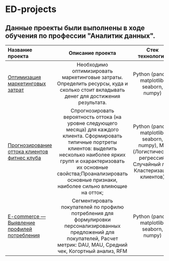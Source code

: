 # ED-projects


## Данные проекты были выполнены в ходе обучения по профессии "Аналитик данных".



| Название проекта  | Описание проекта  | Стек технологий |
| :---------------- | :---------------:| :---------------:|
|[Оптимизация маркетинговых затрат](https://github.com/NadyaSave/ED-projects/tree/master/marketing)| Необходимо оптимизировать маркетинговые затраты. Определить ресурсы, куда и сколько стоит вкладывать денег для достижения результата.| Python (pandas, matplotlib, seaborn, numpy) |
|[Прогнозирование оттока клиентов фитнес клуба](https://github.com/NadyaSave/ED-projects/tree/master/ML-project)| Спрогнозировать вероятность оттока (на уровне следующего месяца) для каждого клиента. Сформировать типичные портреты клиентов: выделить несколько наиболее ярких групп и охарактеризовать их основные свойства;Проанализировать основные признаки, наиболее сильно влияющие на отток;| Python (pandas, matplotlib, seaborn, numpy), ML (Логистическая регрессия, Случайный лес, Кластеризация клиентов) |
|[E-commerce — Выявление профилей потребления](https://github.com/NadyaSave/ED-projects/tree/master/E-commerce)| Сегментировать покупателей по профилю потребления для формулировки персонализированных предложений для покупателей, Расчет метрик: DAU, MAU, Средний чек, Когортный анализ, RFM| Python (pandas, matplotlib, seaborn, numpy) |
